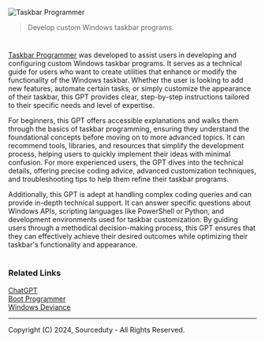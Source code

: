 ![Taskbar Programmer](https://github.com/user-attachments/assets/e649a1c4-57a1-4319-8e93-8f082b18580f)

> Develop custom Windows taskbar programs.

#

[Taskbar Programmer](https://chatgpt.com/g/g-KkQbcLUwU-taskbar-programmer) was developed to assist users in developing and configuring custom Windows taskbar programs. It serves as a technical guide for users who want to create utilities that enhance or modify the functionality of the Windows taskbar. Whether the user is looking to add new features, automate certain tasks, or simply customize the appearance of their taskbar, this GPT provides clear, step-by-step instructions tailored to their specific needs and level of expertise.

For beginners, this GPT offers accessible explanations and walks them through the basics of taskbar programming, ensuring they understand the foundational concepts before moving on to more advanced topics. It can recommend tools, libraries, and resources that simplify the development process, helping users to quickly implement their ideas with minimal confusion. For more experienced users, the GPT dives into the technical details, offering precise coding advice, advanced customization techniques, and troubleshooting tips to help them refine their taskbar programs.

Additionally, this GPT is adept at handling complex coding queries and can provide in-depth technical support. It can answer specific questions about Windows APIs, scripting languages like PowerShell or Python, and development environments used for taskbar customization. By guiding users through a methodical decision-making process, this GPT ensures that they can effectively achieve their desired outcomes while optimizing their taskbar's functionality and appearance.
#
### Related Links

[ChatGPT](https://github.com/sourceduty/ChatGPT)
<br>
[Boot Programmer](https://github.com/sourceduty/Boot_Programmer)
<br>
[Windows Deviance](https://github.com/sourceduty/Windows_Deviance)

***
Copyright (C) 2024, Sourceduty - All Rights Reserved.

